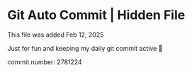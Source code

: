 # Git Auto Commit | Hidden File

This file was added Feb 12, 2025

Just for fun and keeping my daily git commit active 🤪

commit number: 2781224
